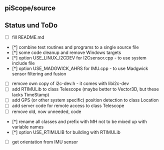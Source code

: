 ## piScope/source


## Status und ToDo
- [ ] fill README.md
- [*] combine test routines and programs to a single source file
- [*] some code cleanup and remove Windows targets
- [*] option USE_LINUX_I2CDEV for I2Csensor.cpp - to use system include file
- [*] option USE_MADGWICK_AHRS for IMU.cpp - to use Madgwick sensor filtering and fusion
- [ ] remove own copy of i2c-dev.h - it comes with libi2c-dev
- [ ] add RTIMULib to class Telescope (maybe better to Vector3D, but these lacks TimeStamp)
- [ ] add GPS (or other system specific) position detection to class Location
- [ ] add server code for remote access to class Telescope
- [ ] remove old, now unneeded, code
- [*] rename all classes and prefix with MH not to be mixed up with variable names
- [*] option USE_RTIMULIB for building with RTIMULib
- [ ] get orientation from IMU sensor
